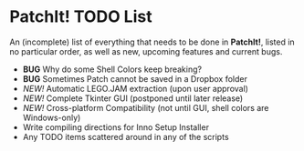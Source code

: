PatchIt! TODO List
==================

An (incomplete) list of everything that needs to be done in **PatchIt!**, listed in no particular order, as well as new, upcoming features and current bugs.

* **BUG** Why do some Shell Colors keep breaking?
* **BUG** Sometimes Patch cannot be saved in a Dropbox folder
* *NEW!* Automatic LEGO.JAM extraction (upon user approval)
* *NEW!* Complete Tkinter GUI (postponed until later release)
* *NEW!* Cross-platform Compatibility (not until GUI, shell colors are Windows-only)
* Write compiling directions for Inno Setup Installer
* Any TODO items scattered around in any of the scripts
